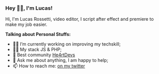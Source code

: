 
### Hey 🖖🏻, I'm  Lucas!

Hi, I'm Lucas Rossetti, video editor, I script after effect and premiere to make my job easier.

**Talking about Personal Stuffs:**

-   💪🏻 I’m currently working on improving my techskill;
  -   🧙‍♂️ My stack JS & PHP;
-   💜  Best community [He4rtDevs](https://heartdevs.com/)
-   💬  Ask me about anything, I am happy to help;
-   📫  How to reach me:  [on my twitter ](https://twitter.com/sorenhe4rt)

